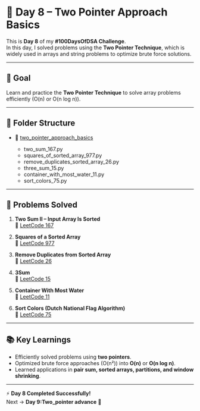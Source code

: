 # 🚀 Day 8 – Two Pointer Approach Basics

This is **Day 8** of my **#100DaysOfDSA Challenge**.  
In this day, I solved problems using the **Two Pointer Technique**, which is widely used in arrays and string problems to optimize brute force solutions.

---

## 🎯 Goal
Learn and practice the **Two Pointer Technique** to solve array problems efficiently (O(n) or O(n log n)).

---

## 📂 Folder Structure

* 📁 [two_pointer_approach_basics](./two_pointer_approach_basics/)

  * two_sum_167.py
  * squares_of_sorted_array_977.py
  * remove_duplicates_sorted_array_26.py
  * three_sum_15.py
  * container_with_most_water_11.py
  * sort_colors_75.py

---

## 📝 Problems Solved

1. **Two Sum II – Input Array Is Sorted**  
   🔗 [LeetCode 167](https://leetcode.com/problems/two-sum-ii-input-array-is-sorted/)

2. **Squares of a Sorted Array**  
   🔗 [LeetCode 977](https://leetcode.com/problems/squares-of-a-sorted-array/)

3. **Remove Duplicates from Sorted Array**  
   🔗 [LeetCode 26](https://leetcode.com/problems/remove-duplicates-from-sorted-array/)

4. **3Sum**  
   🔗 [LeetCode 15](https://leetcode.com/problems/3sum/)

5. **Container With Most Water**  
   🔗 [LeetCode 11](https://leetcode.com/problems/container-with-most-water/)

6. **Sort Colors (Dutch National Flag Algorithm)**  
   🔗 [LeetCode 75](https://leetcode.com/problems/sort-colors/)

---

## 📚 Key Learnings

- Efficiently solved problems using **two pointers**.  
- Optimized brute force approaches (O(n²)) into **O(n)** or **O(n log n)**.  
- Learned applications in **pair sum, sorted arrays, partitions, and window shrinking**.

---

⚡ **Day 8 Completed Successfully!**  
Next → **Day 9:Two_pointer advance** 🎯
